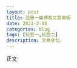 ```yaml
---
layout: post
title: 这是一篇博客文章模板
date: 2021-2-08
categories: blog
tags: [标签一,标签二]
description: 文章金句。
---
```


正文












